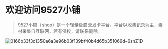 # 欢迎访问9527小铺

> 9527小铺（shop）是一个轻量级自营发卡平台，平台以收集记录为主，素材采集自互联网，若有侵权，请联系删除。

![0166b33f3c1350a6a3e96b03f139bf40b4d65b351066d-6snZ1D](https://user-images.githubusercontent.com/36355307/113797004-00829580-9783-11eb-84a3-93d305c05683.jpg)

